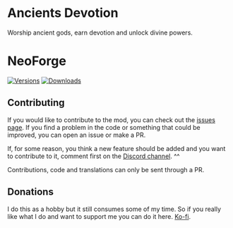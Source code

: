 # Ancients Devotion

Worship ancient gods, earn devotion and unlock divine powers.

# NeoForge

[![Versions](https://cf.way2muchnoise.eu/versions/1248716.svg)](https://www.curseforge.com/minecraft/mc-mods/ancients-devotion) [![Downloads](http://cf.way2muchnoise.eu/full_1248716_downloads.svg)](https://www.curseforge.com/minecraft/mc-mods/ancients-devotion) 

## Contributing

If you would like to contribute to the mod, you can check out the [issues page](https://github.com/Cozary/ancients-devotion/issues). If you find a problem in the code or something that could be improved, you can open an issue or make a PR.

If, for some reason, you think a new feature should be added and you want to contribute to it, comment first on the [Discord channel](https://discord.com/invite/eGWSpyDyty). ^^

Contributions, code and translations can only be sent through a PR.

## Donations

I do this as a hobby but it still consumes some of my time. So if you really like what I do and want to support me you can do it here. [Ko-fi](https://ko-fi.com/cozary).